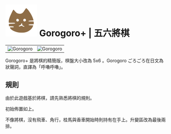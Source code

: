 
# ![Gorogoro](https://github.com/gbtami/pychess-variants/blob/master/static/icons/Gorogoro.svg) Gorogoro+ | 五六將棋

|   |   |
--- | ---
![Gorogoro](https://github.com/gbtami/pychess-variants/blob/master/static/images/ShogiGuide/Gorogoro1.png) | ![Gorogoro](https://github.com/gbtami/pychess-variants/blob/master/static/images/ShogiGuide/Gorogoro2.png)

Gorogoro+ 是將棋的精簡版，棋盤大小改為 5x6 。Gorogoro ごろごろ在日文為狀聲詞，直譯為「呼嚕呼嚕」。

## 規則

由於此遊戲基於將棋，請先熟悉將棋的規則。

初始佈置如上。

不像將棋，沒有飛車、角行，桂馬與香車開始時則持有在手上。升變區改為最後兩排。
